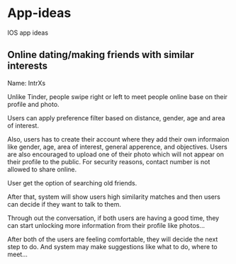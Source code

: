 # App-ideas
IOS app ideas




## Online dating/making friends with similar interests 

Name: 
IntrXs


Unlike Tinder, people swipe right or left to meet people online base on their profile and photo. 

Users can apply preference filter based on distance, gender, age and area of interest.

Also, users has to create their account where they add their own informaion like gender, age, area of interest, general apperence, and objectives. Users are also encouraged to upload one of their photo which will not appear on their profile to the public. For security reasons, contact number is not allowed to share online.

User get the option of searching old friends.

After that, system will show users high similarity matches and then users can decide if they want to talk to them.



Through out the conversation, if both users are having a good time, they can start unlocking more information from their profile like photos...

After both of the users are feeling comfortable, they will decide the next step to do. And system may make suggestions like what to do, where to meet...



